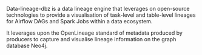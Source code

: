 Data-lineage-dbz is a data lineage engine that leverages on open-source technologies to provide a visualisation of task-level and table-level lineages for Airflow DAGs and Spark Jobs within a data ecosystem.

It leverages upon the OpenLineage standard of metadata produced by producers to capture and visualise lineage information on the graph database Neo4j.
